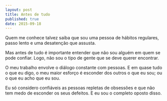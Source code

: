 ```yaml
---
layout: post
title: Antes de tudo
published: true
date: 2015-09-18
---
```


Quem me conhece talvez saiba que sou uma pessoa de hábitos regulares, passo lento e uma desatenção que assusta.

Mas antes de tudo é importante entender que não sou alguém em quem se pode confiar. Logo, não sou o tipo de gente que se deve querer encontrar.

O meu trabalho envolve o diálogo constante com pessoas. E em quase tudo o que eu digo, o meu maior esforço é esconder dos outros o que eu sou; ou o que eu acho que eu sou.

Eu só considero confiáveis as pessoas repletas de obsessões e que não tem medo de esconder os seus defeitos. E eu sou o completo oposto disso.
